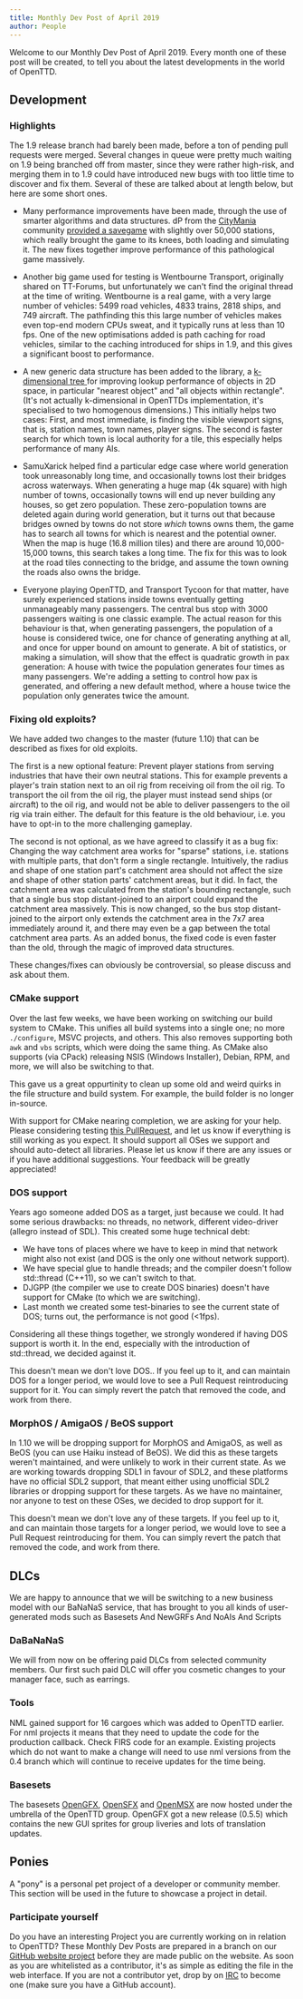 ```yaml
---
title: Monthly Dev Post of April 2019
author: People
---
```


Welcome to our Monthly Dev Post of April 2019.
Every month one of these post will be created, to tell you about the latest developments in the world of OpenTTD.

<!-- more -->

## Development

### Highlights

The 1.9 release branch had barely been made, before a ton of pending pull requests were merged.
Several changes in queue were pretty much waiting on 1.9 being branched off from master, since they were rather high-risk, and merging them in to 1.9 could have introduced new bugs with too little time to discover and fix them.
Several of these are talked about at length below, but here are some short ones.

* Many performance improvements have been made, through the use of smarter algorithms and data structures.
dP from the [CityMania](https://citymania.org/) community [provided a savegame](https://github.com/OpenTTD/OpenTTD/pull/7235#issuecomment-465280438) with slightly over 50,000 stations, which really brought the game to its knees, both loading and simulating it.
The new fixes together improve performance of this pathological game massively.

* Another big game used for testing is Wentbourne Transport, originally shared on TT-Forums, but unfortunately we can't find the original thread at the time of writing.
Wentbourne is a real game, with a very large number of vehicles: 5499 road vehicles, 4833 trains, 2818 ships, and 749 aircraft.
The pathfinding this this large number of vehicles makes even top-end modern CPUs sweat, and it typically runs at less than 10 fps.
One of the new optimisations added is path caching for road vehicles, similar to the caching introduced for ships in 1.9, and this gives a significant boost to performance.

* A new generic data structure has been added to the library, a [k-dimensional tree ](https://en.wikipedia.org/wiki/K-d_tree) for improving lookup performance of objects in 2D space, in particular "nearest object" and "all objects within rectangle".
(It's not actually k-dimensional in OpenTTDs implementation, it's specialised to two homogenous dimensions.)
This initially helps two cases:
First, and most immediate, is finding the visible viewport signs, that is, station names, town names, player signs.
The second is faster search for which town is local authority for a tile, this especially helps performance of many AIs.

* SamuXarick helped find a particular edge case where world generation took unreasonably long time, and occasionally towns lost their bridges across waterways.
When generating a huge map (4k square) with high number of towns, occasionally towns will end up never building any houses, so get zero population.
These zero-population towns are deleted again during world generation, but it turns out that because bridges owned by towns do not store *which* towns owns them, the game has to search all towns for which is nearest and the potential owner.
When the map is huge (16.8 million tiles) and there are around 10,000-15,000 towns, this search takes a long time.
The fix for this was to look at the road tiles connecting to the bridge, and assume the town owning the roads also owns the bridge.

* Everyone playing OpenTTD, and Transport Tycoon for that matter, have surely experienced stations inside towns eventually getting unmanageably many passengers.
The central bus stop with 3000 passengers waiting is one classic example.
The actual reason for this behaviour is that, when generating passengers, the population of a house is considered twice, one for chance of generating anything at all, and once for upper bound on amount to generate.
A bit of statistics, or making a simulation, will show that the effect is quadratic growth in pax generation: A house with twice the population generates four times as many passengers.
We're adding a setting to control how pax is generated, and offering a new default method, where a house twice the population only generates twice the amount.

### Fixing old exploits?

We have added two changes to the master (future 1.10) that can be described as fixes for old exploits.

The first is a new optional feature:
Prevent player stations from serving industries that have their own neutral stations.
This for example prevents a player's train station next to an oil rig from receiving oil from the oil rig.
To transport the oil from the oil rig, the player must instead send ships (or aircraft) to the oil rig, and would not be able to deliver passengers to the oil rig via train either.
The default for this feature is the old behaviour, i.e. you have to opt-in to the more challenging gameplay.

The second is not optional, as we have agreed to classify it as a bug fix:
Changing the way catchment area works for "sparse" stations, i.e. stations with multiple parts, that don't form a single rectangle.
Intuitively, the radius and shape of one station part's catchment area should not affect the size and shape of other station parts' catchment areas, but it did.
In fact, the catchment area was calculated from the station's bounding rectangle, such that a single bus stop distant-joined to an airport could expand the catchment area massively.
This is now changed, so the bus stop distant-joined to the airport only extends the catchment area in the 7x7 area immediately around it, and there may even be a gap between the total catchment area parts.
As an added bonus, the fixed code is even faster than the old, through the magic of improved data structures.

These changes/fixes can obviously be controversial, so please discuss and ask about them.

### CMake support

Over the last few weeks, we have been working on switching our build system to CMake.
This unifies all build systems into a single one; no more `./configure`, MSVC projects, and others.
This also removes supporting both `awk` and `vbs` scripts, which were doing the same thing.
As CMake also supports (via CPack) releasing NSIS (Windows Installer), Debian, RPM, and more, we will also be switching to that.

This gave us a great oppurtinity to clean up some old and weird quirks in the file structure and build system.
For example, the build folder is no longer in-source.

With support for CMake nearing completion, we are asking for your help.
Please considering testing [this PullRequest](https://github.com/OpenTTD/OpenTTD/pull/7270), and let us know if everything is still working as you expect.
It should support all OSes we support and should auto-detect all libraries.
Please let us know if there are any issues or if you have additional suggestions.
Your feedback will be greatly appreciated!

### DOS support

Years ago someone added DOS as a target, just because we could.
It had some serious drawbacks: no threads, no network, different video-driver (allegro instead of SDL).
This created some huge technical debt:
- We have tons of places where we have to keep in mind that network might also not exist (and DOS is the only one without network support).
- We have special glue to handle threads; and the compiler doesn't follow std::thread (C++11), so we can't switch to that.
- DJGPP (the compiler we use to create DOS binaries) doesn't have support for CMake (to which we are switching).
- Last month we created some test-binaries to see the current state of DOS; turns out, the performance is not good (<1fps).

Considering all these things together, we strongly wondered if having DOS support is worth it.
In the end, especially with the introduction of std::thread, we decided against it.

This doesn't mean we don't love DOS..
If you feel up to it, and can maintain DOS for a longer period, we would love to see a Pull Request reintroducing support for it.
You can simply revert the patch that removed the code, and work from there.

### MorphOS / AmigaOS / BeOS support

In 1.10 we will be dropping support for MorphOS and AmigaOS, as well as BeOS (you can use Haiku instead of BeOS).
We did this as these targets weren't maintained, and were unlikely to work in their current state.
As we are working towards dropping SDL1 in favour of SDL2, and these platforms have no official SDL2 support, that meant either using unofficial SDL2 libraries or dropping support for these targets.
As we have no maintainer, nor anyone to test on these OSes, we decided to drop support for it.

This doesn't mean we don't love any of these targets.
If you feel up to it, and can maintain those targets for a longer period, we would love to see a Pull Request reintroducing for them.
You can simply revert the patch that removed the code, and work from there.

## DLCs

We are happy to announce that we will be switching to a new business model with our BaNaNaS service,
that has brought to you all kinds of user-generated mods such as Basesets And NewGRFs And NoAIs And Scripts

### DaBaNaNaS

We will from now on be offering paid DLCs from selected community members.
Our first such paid DLC will offer you cosmetic changes to your manager face, such as earrings.

### Tools

NML gained support for 16 cargoes which was added to OpenTTD earlier.
For nml projects it means that they need to update the code for the production callback.
Check FIRS code for an example.
Existing projects which do not want to make a change will need to use nml versions from the 0.4 branch which will continue to receive updates for the time being.

### Basesets

The basesets [OpenGFX](https://github.com/OpenTTD/OpenGFX), [OpenSFX](https://github.com/OpenTTD/OpenSFX) and [OpenMSX](https://github.com/OpenTTD/OpenMSX) are now hosted under the umbrella of the OpenTTD group.
OpenGFX got a new release (0.5.5) which contains the new GUI sprites for group liveries and lots of translation updates.

## Ponies

A "pony" is a personal pet project of a developer or community member. This section will be used in the future to showcase a project in detail.

 ### Participate yourself

Do you have an interesting Project you are currently working on in relation to OpenTTD?
These Monthly Dev Posts are prepared in a branch on our [GitHub website project](https://github.com/OpenTTD/website/tree/monthly-dev-post/_posts/2019-05-01-monthly-dev-post.md) before they are made public on the website.
As soon as you are whitelisted as a contributor, it's as simple as editing the file in the web interface.
If you are not a contributor yet, drop by on [IRC](https://www.openttd.org/contact.html) to become one (make sure you have a GitHub account).
